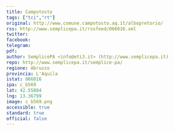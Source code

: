 ```yaml
---
title: Campotosto
tags: ["tci","rt"]
original: http://www.comune.campotosto.aq.it/albopretorio/
rss: http://www.semplicepa.it/rssfeed/066016.xml
twitter: 
facebook: 
telegram: 
pdf: 
author: SemplicePA <info@eti3.it> (http://www.semplicepa.it)
repo: http://www.semplicepa.it/semplice-pa/
regione: Abruzzo
provincia: L'Aquila
istat: 066016
ipa: c_b569
lat: 42.55884
lng: 13.36799
image: c_b569.png
accessible: true
standard: true
official: false
---
```

